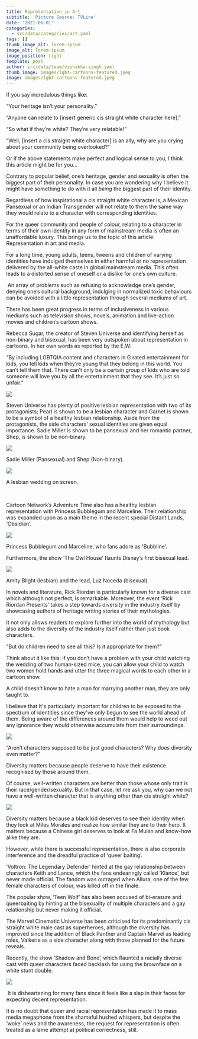 ```yaml
---
title: Representation in Art
subtitle: 'Picture Source: TVLine'
date: '2021-06-01'
categories:
  - src/data/categories/art.yaml
tags: []
thumb_image_alt: lorem-ipsum
image_alt: lorem-ipsum
image_position: right
template: post
author: src/data/team/vishakha-singh.yaml
thumb_image: images/lgbt-cartoons-featured.jpeg
image: images/lgbt-cartoons-featured.jpeg
---
```

If you say incredulous things like:

“Your heritage isn’t your personality.”

“Anyone can relate to \[insert generic cis straight white character here].”

“So what if they’re white? They’re very relatable!” 

“Well, \[insert a cis straight white character] is an ally, why are you crying about your community being overlooked?” 

Or if the above statements make perfect and logical sense to you, I think this article might be for you...

Contrary to popular belief, one’s heritage, gender and sexuality is often the biggest part of their personality. In case you are wondering why I believe it might have something to do with it all *being* the biggest part of their identity.

Regardless of how inspirational a cis straight white character is, a Mexican Pansexual or an Indian Transgender will not relate to them the same way they would relate to a character with corresponding identities. 

For the queer community and people of colour, relating to a character in terms of their own identity in any form of mainstream media is often an unaffordable luxury. This brings us to the topic of this article: Representation in art and media. 

For a long time, young adults, teens, tweens and children of varying identities have indulged themselves in either harmful or no representation delivered by the all-white caste in global mainstream media. This often leads to a distorted sense of oneself or a dislike for one’s own culture. 

 An array of problems such as refusing to acknowledge one’s gender, denying one’s cultural background, indulging in normalized toxic behaviours can be avoided with a little representation through several mediums of art.

There has been great progress in terms of inclusiveness in various mediums such as television shows, novels, animation and live-action movies and children’s cartoon shows.

Rebecca Sugar, the creator of Steven Universe and identifying herself as non-binary and bisexual, has been very outspoken about representation in cartoons. In her own words as reported by the E.W:

“By including LGBTQIA content and characters in G rated entertainment for kids, you tell kids when they’re young that they belong in this world. You can’t tell them that. There can’t only be a certain group of kids who are told someone will love you by all the entertainment that they see. It’s just so unfair.”

![](https://lh5.googleusercontent.com/0s3ssOMPVrQ-ZUuBAq1NmWdlJNz1PcL6DxS2sDY-uDcZtmqav28pW3xXvR75pgasiXhGKxoJrZKb8zLRh-dPADGn6nGGzP3EVAuXejxi_OT0cV0GSJpGQ4s5dvaOGSYOSLCVNsi3)

Steven Universe has plenty of positive lesbian representation with two of its protagonists; Pearl is shown to be a lesbian character and Garnet is shown to be a symbol of a healthy lesbian relationship. Aside from the protagonists, the side characters’ sexual identities are given equal importance. Sadie Miller is shown to be pansexual and her romantic partner, Shep, is shown to be non-binary. 

![](https://lh4.googleusercontent.com/XXItAhgoGzobRCuY5EphoSgt4xhJ2KAvFo1LgBC-CAZu4eNXAJTWb6e-1CruYgeMA3vLvXNk0ZvYoeIESa1tqG-VXUXyct8AQMfsRxGeQ7TkluwhbRxZgmkUA4JfNxjenMRCztmz)

Sadie Miller (Pansexual) and Shep (Non-binary).

![](https://lh3.googleusercontent.com/EeUaDiOrMzKg6hQnuUZWHVUSzuQXHpS6z6RQ9FYSG3uECCQ0bK6GxFLWZvBMi00md9mAAeIv7WMnt2yQ9axmf2yYpCLbHQeFr0LJrQtCW9OcQ\_3m1EWSyaEVtVU9qQBkOt5VBmoj)

A lesbian wedding on screen.

   

Cartoon Network’s Adventure Time also has a healthy lesbian representation with Princess Bubblegum and Marceline. Their relationship was expanded upon as a main theme in the recent special Distant Lands, ‘Obsidian’. 

![](https://lh6.googleusercontent.com/egzlJKa0QOWrFyVb89kRw8hUWkYuhMibpPtADZcqaVFwaAc9TUL2CUcm3wJ5cDTpye4\_0B4Tv5N7I4mcFJQPLNN1HdwKkTkJhYCYUwX3F2F7-UEf2RUoxxxKNaisiIRiwIDrJUGi)

Princess Bubblegum and Marceline, who fans adore as 'Bubbline'.

Furthermore, the show ‘The Owl House’ flaunts Disney’s first bisexual lead. 

![](https://lh6.googleusercontent.com/An39OV3023ue8p7O_Weht-FWPPdcNVSs8PcgxrKC1dLdEwcEw69RzRFSjCHKOp8QWjHmgh448p5s_Gz_VydOuA-E83\_BMH6r_dlV5-aAYJJYIyLBiEsK-RVwnVYv4\_XCkZzSXFfe)

Amity Blight (lesbian) and the lead, Luz Noceda (bisexual).

In novels and literature, Rick Riordan is particularly known for a diverse cast which although not perfect, is remarkable. Moreover, the event ‘Rick Riordan Presents’ takes a step towards diversity in the industry itself by showcasing authors of heritage writing stories of their mythologies. 

It not only allows readers to explore further into the world of mythology but also adds to the diversity of the industry itself rather than just book characters. 

“But do children need to see all this? Is it appropriate for them?”

Think about it like this: if you don’t have a problem with your child watching the wedding of two human-sized mice, you can allow your child to watch two women hold hands and utter the three magical words to each other in a cartoon show.

A child doesn’t know to hate a man for marrying another man, they are only taught to. 

I believe that It's particularly important for children to be exposed to the spectrum of identities since they've only begun to see the world ahead of them. Being aware of the differences around them would help to weed out any ignorance they would otherwise accumulate from their surroundings. 

![](https://lh6.googleusercontent.com/1X7DYi2nZGucUyKwPliacU6x3HZvTTAnuIMnhbaxD7LAEt-YeIuGwjp00wIvlvNMD6r9w8dznwJYn1PxHw2yKxvpTqhxHOP0qAkQrafoUCEADV5axZ_Dqr0NWNT8fDXNVfUoBeCz)

“Aren’t characters supposed to be just good characters? Why does diversity even matter?” 

Diversity matters because people deserve to have their existence recognised by those around them. 

Of course, well-written characters are better than those whose only trait is their race/gender/sexuality. But in that case, let me ask you, why can we not have a well-written character that is anything other than cis straight white?

![](https://lh4.googleusercontent.com/lKo3CZwxX27b65NAPE8KmWLBTjrAHcwnRImDo69Qkrw3gAwWF6LwHTnqTxLaVRhgglAUIu3-DGLEKloBPi7d4iz_oHFGcfZsWUytSu7R-TSTnACW-zEPHvFEAUYvlDfBWo4yAcX6)

Diversity matters because a black kid deserves to see their identity when they look at Miles Morales and realize how similar they are to their hero. It matters because a Chinese girl deserves to look at Fa Mulan and know-how alike they are. 

However, while there is successful representation, there is also corporate interference and the dreadful practice of ‘queer baiting’. 

‘Voltron: The Legendary Defender’ hinted at the gay relationship between characters Keith and Lance, which the fans endearingly called ‘Klance’, but never made official. The fandom was outraged when Allura, one of the few female characters of colour, was killed off in the finale. 

The popular show, ‘Teen Wolf’ has also been accused of bi-erasure and queerbaiting by hinting at the bisexuality of multiple characters and a gay relationship but never making it official. 

The Marvel Cinematic Universe has been criticised for its predominantly cis straight white male cast as superheroes, although the diversity has improved since the addition of Black Panther and Captain Marvel as leading roles, Valkerie as a side character along with those planned for the future reveals. 

Recently, the show ‘Shadow and Bone’, which flaunted a racially diverse cast with queer characters faced backlash for using the brownface on a white stunt double.

![](https://lh3.googleusercontent.com/gGXO0xSylR7Hab5nMuv4QqH0uicar2uwjWOueZTVjQbJj1TVU6i2gdh5b9XBdkipDwP4vDOFaMPVvPoNfGEeyRbhOx0eUIeKdfY-CYpno853DaybjtLjJD5PyjDALS12uRM5gQ-J)

 It is disheartening for many fans since it feels like a slap in their faces for expecting decent representation. 

It is no doubt that queer and racial representation has made it to mass media megaphone from the shameful hushed whispers, but despite the ‘woke’ news and the awareness, the request for representation is often treated as a lame attempt at political correctness, still.
